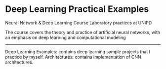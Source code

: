 # Deep Learning Practical Examples

Neural Network & Deep Learning Course Laboratory practices at UNIPD
            
The course covers the theory and practice of artificial neural networks,
with an emphasis on deep learning and computational modeling

-----------------------------------------------------------------------

Deep Learning Examples: contains deep learning sample projects that I practice by myself.
Architectures: contains implementation of CNN architectures.
